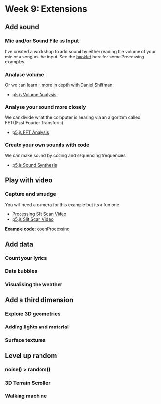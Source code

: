 # Week 9: Extensions

## Add sound

### Mic and/or Sound File as Input
I've created a workshop to add sound by either reading the volume of your mic or a song as the input. See the [booklet](https://drive.google.com/file/d/12sAIQpIfR_o0tudW0heF3GV6y4iT_Gcn/view?usp=sharing) here for some Processing examples.

### Analyse volume
Or we can learn it more in depth with Daniel Shiffman:
- [p5.js Volume Analysis](https://www.youtube.com/watch?v=NCCHQwNAN6Y&list=PLRqwX-V7Uu6aFcVjlDAkkGIixw70s7jpW&index=4)

### Analyse your sound more closely
We can divide what the computer is hearing via an algorithm called FFT((Fast Fourier Transform)
- [p5.js FFT Analysis](https://www.youtube.com/watch?v=2O3nm0Nvbi4&list=PLRqwX-V7Uu6aFcVjlDAkkGIixw70s7jpW&index=11)

### Create your own sounds with code
We can make sound by coding and sequencing frequencies
- [p5.js Sound Synthesis](https://www.youtube.com/watch?v=Bk8rLzzSink&list=PLRqwX-V7Uu6aFcVjlDAkkGIixw70s7jpW&index=6)

## Play with video

### Capture and smudge
You will need a camera for this example but its a fun one.
- [Processing Slit Scan Video](https://www.youtube.com/watch?v=WCJM9WIoudI&list=PLRqwX-V7Uu6bw0bVn4M63p8TMJf3OhGy8&index=3)
- [p5.js Slit Scan Video](https://www.youtube.com/watch?v=YqVbuMPIRwY&feature=youtu.be)

**Example code:**
[openProcessing](https://www.openprocessing.org/sketch/594588)

## Add data
### Count your lyrics
### Data bubbles
### Visualising the weather

## Add a third dimension
### Explore 3D geometries
### Adding lights and material
### Surface textures

## Level up random
### noise() > random()
### 3D Terrain Scroller
### Walking machine
